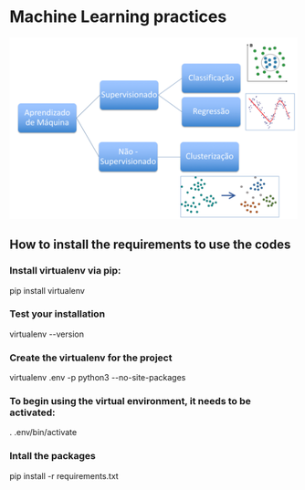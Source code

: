 # Machine Learning practices

![](ml.png?raw=true)

## How to install the requirements to use the codes

### Install virtualenv via pip:
pip install virtualenv

### Test your installation
virtualenv --version


### Create the virtualenv for the project
virtualenv .env -p python3 --no-site-packages

### To begin using the virtual environment, it needs to be activated:
. .env/bin/activate

### Intall the packages
pip install -r requirements.txt
